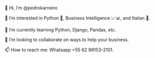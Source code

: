 👋 Hi, I’m @pedrokarneiro

👀 I’m interested in Python 🐍, Business Intelligence 📈📊, and Italian 🍕.

🌱 I’m currently learning Python, Django, Pandas, etc.

💞️ I’m looking to collaborate on ways to help your business.

📫 How to reach me: Whatsapp +55 62 98153-2101.

